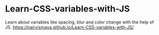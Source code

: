 # Learn-CSS-variables-with-JS
Learn about variables like spacing, blur and color change with the help of JS.
https://nairvismaya.github.io/Learn-CSS-variables-with-JS/
